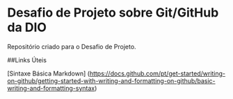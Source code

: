 # Desafio de Projeto sobre Git/GitHub da DIO

Repositório criado para o Desafio de Projeto.

##Links Úteis

[Sintaxe Básica Markdown] (https://docs.github.com/pt/get-started/writing-on-github/getting-started-with-writing-and-formatting-on-github/basic-writing-and-formatting-syntax)
